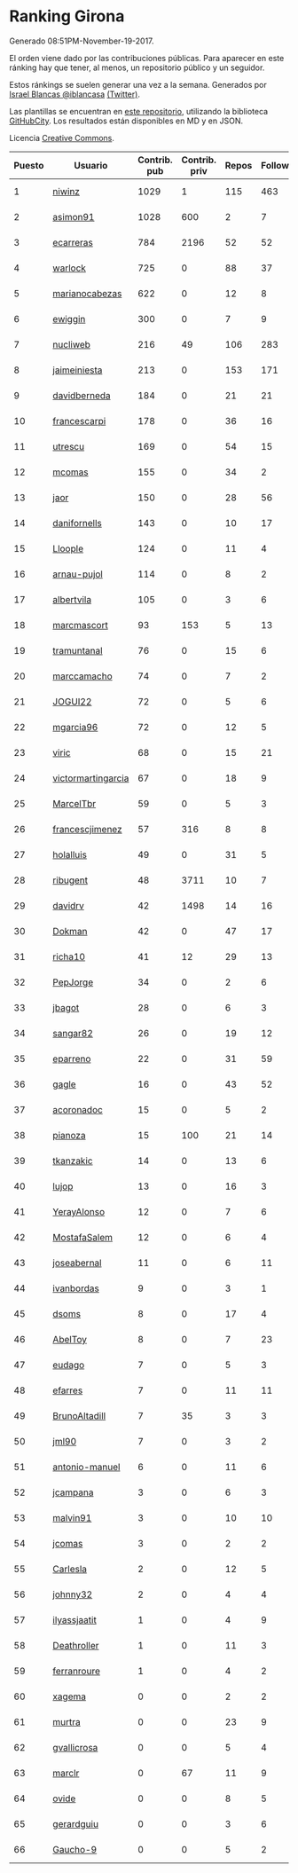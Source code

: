# Ranking Girona

Generado 08:51PM-November-19-2017.

El orden viene dado por las contribuciones públicas. Para aparecer en este ránking hay que tener, al menos, un repositorio público y un seguidor.

Estos ránkings se suelen generar una vez a la semana. Generados por [Israel Blancas @iblancasa](https://github.com/iblancasa/) [(Twitter)](https://twitter.com/iblancasa).

Las plantillas se encuentran en [este repositorio](https://github.com/iblancasa/GH-Spanish-Ranking), utilizando la biblioteca [GitHubCity](https://github.com/iblancasa/GitHubCity). Los resultados están disponibles en MD y en JSON.

Licencia [Creative Commons](https://creativecommons.org/licenses/by/4.0/).

| Puesto   |  Usuario  | Contrib. pub | Contrib. priv |Repos| Followers | Desde |  Avatar  |
|----------|-----------|--------------|---------------|-----|-----------|-------|----------|
|1|[niwinz](https://github.com/niwinz)|1029|1|115|463|2011-06-11|![niwinz](https://avatars0.githubusercontent.com/u/843689)|
|2|[asimon91](https://github.com/asimon91)|1028|600|2|7|2015-07-06|![asimon91](https://avatars3.githubusercontent.com/u/13195695)|
|3|[ecarreras](https://github.com/ecarreras)|784|2196|52|52|2010-06-02|![ecarreras](https://avatars3.githubusercontent.com/u/294235)|
|4|[warlock](https://github.com/warlock)|725|0|88|37|2010-02-03|![warlock](https://avatars2.githubusercontent.com/u/194981)|
|5|[marianocabezas](https://github.com/marianocabezas)|622|0|12|8|2016-05-10|![marianocabezas](https://avatars0.githubusercontent.com/u/19290459)|
|6|[ewiggin](https://github.com/ewiggin)|300|0|7|9|2011-03-08|![ewiggin](https://avatars1.githubusercontent.com/u/657517)|
|7|[nucliweb](https://github.com/nucliweb)|216|49|106|283|2012-01-05|![nucliweb](https://avatars1.githubusercontent.com/u/1307927)|
|8|[jaimeiniesta](https://github.com/jaimeiniesta)|213|0|153|171|2008-03-09|![jaimeiniesta](https://avatars2.githubusercontent.com/u/2629)|
|9|[davidberneda](https://github.com/davidberneda)|184|0|21|21|2012-04-12|![davidberneda](https://avatars0.githubusercontent.com/u/1636163)|
|10|[francescarpi](https://github.com/francescarpi)|178|0|36|16|2010-05-26|![francescarpi](https://avatars2.githubusercontent.com/u/287872)|
|11|[utrescu](https://github.com/utrescu)|169|0|54|15|2012-07-20|![utrescu](https://avatars0.githubusercontent.com/u/2011002)|
|12|[mcomas](https://github.com/mcomas)|155|0|34|2|2013-05-15|![mcomas](https://avatars3.githubusercontent.com/u/4439719)|
|13|[jaor](https://github.com/jaor)|150|0|28|56|2009-05-04|![jaor](https://avatars3.githubusercontent.com/u/80719)|
|14|[danifornells](https://github.com/danifornells)|143|0|10|17|2012-12-03|![danifornells](https://avatars3.githubusercontent.com/u/2950939)|
|15|[Lloople](https://github.com/Lloople)|124|0|11|4|2013-10-11|![Lloople](https://avatars2.githubusercontent.com/u/5665466)|
|16|[arnau-pujol](https://github.com/arnau-pujol)|114|0|8|2|2016-08-28|![arnau-pujol](https://avatars3.githubusercontent.com/u/21292745)|
|17|[albertvila](https://github.com/albertvila)|105|0|3|6|2011-03-24|![albertvila](https://avatars0.githubusercontent.com/u/688206)|
|18|[marcmascort](https://github.com/marcmascort)|93|153|5|13|2013-02-14|![marcmascort](https://avatars2.githubusercontent.com/u/3595718)|
|19|[tramuntanal](https://github.com/tramuntanal)|76|0|15|6|2010-02-08|![tramuntanal](https://avatars0.githubusercontent.com/u/199462)|
|20|[marccamacho](https://github.com/marccamacho)|74|0|7|2|2014-04-24|![marccamacho](https://avatars1.githubusercontent.com/u/7396184)|
|21|[JOGUI22](https://github.com/JOGUI22)|72|0|5|6|2013-09-30|![JOGUI22](https://avatars0.githubusercontent.com/u/5580229)|
|22|[mgarcia96](https://github.com/mgarcia96)|72|0|12|5|2014-02-01|![mgarcia96](https://avatars1.githubusercontent.com/u/6561770)|
|23|[viric](https://github.com/viric)|68|0|15|21|2009-03-24|![viric](https://avatars1.githubusercontent.com/u/66664)|
|24|[victormartingarcia](https://github.com/victormartingarcia)|67|0|18|9|2011-03-09|![victormartingarcia](https://avatars2.githubusercontent.com/u/659832)|
|25|[MarcelTbr](https://github.com/MarcelTbr)|59|0|5|3|2016-11-18|![MarcelTbr](https://avatars3.githubusercontent.com/u/23552041)|
|26|[francescjimenez](https://github.com/francescjimenez)|57|316|8|8|2012-05-30|![francescjimenez](https://avatars0.githubusercontent.com/u/1791741)|
|27|[holalluis](https://github.com/holalluis)|49|0|31|5|2011-09-27|![holalluis](https://avatars1.githubusercontent.com/u/1082644)|
|28|[ribugent](https://github.com/ribugent)|48|3711|10|7|2011-11-08|![ribugent](https://avatars1.githubusercontent.com/u/1180455)|
|29|[davidrv](https://github.com/davidrv)|42|1498|14|16|2009-03-09|![davidrv](https://avatars2.githubusercontent.com/u/61644)|
|30|[Dokman](https://github.com/Dokman)|42|0|47|17|2012-09-06|![Dokman](https://avatars1.githubusercontent.com/u/2290904)|
|31|[richa10](https://github.com/richa10)|41|12|29|13|2014-12-06|![richa10](https://avatars3.githubusercontent.com/u/10096428)|
|32|[PepJorge](https://github.com/PepJorge)|34|0|2|6|2013-03-08|![PepJorge](https://avatars1.githubusercontent.com/u/3807514)|
|33|[jbagot](https://github.com/jbagot)|28|0|6|3|2015-03-28|![jbagot](https://avatars3.githubusercontent.com/u/11691527)|
|34|[sangar82](https://github.com/sangar82)|26|0|19|12|2010-12-15|![sangar82](https://avatars1.githubusercontent.com/u/524030)|
|35|[eparreno](https://github.com/eparreno)|22|0|31|59|2008-03-13|![eparreno](https://avatars1.githubusercontent.com/u/3028)|
|36|[gagle](https://github.com/gagle)|16|0|43|52|2012-02-17|![gagle](https://avatars0.githubusercontent.com/u/1446052)|
|37|[acoronadoc](https://github.com/acoronadoc)|15|0|5|2|2011-06-01|![acoronadoc](https://avatars2.githubusercontent.com/u/822481)|
|38|[pianoza](https://github.com/pianoza)|15|100|21|14|2013-02-28|![pianoza](https://avatars3.githubusercontent.com/u/3731130)|
|39|[tkanzakic](https://github.com/tkanzakic)|14|0|13|6|2011-06-29|![tkanzakic](https://avatars0.githubusercontent.com/u/884028)|
|40|[lujop](https://github.com/lujop)|13|0|16|3|2011-07-16|![lujop](https://avatars1.githubusercontent.com/u/920260)|
|41|[YerayAlonso](https://github.com/YerayAlonso)|12|0|7|6|2012-05-29|![YerayAlonso](https://avatars2.githubusercontent.com/u/1788228)|
|42|[MostafaSalem](https://github.com/MostafaSalem)|12|0|6|4|2016-05-03|![MostafaSalem](https://avatars1.githubusercontent.com/u/19169958)|
|43|[joseabernal](https://github.com/joseabernal)|11|0|6|11|2011-11-23|![joseabernal](https://avatars2.githubusercontent.com/u/1215598)|
|44|[ivanbordas](https://github.com/ivanbordas)|9|0|3|1|2011-01-18|![ivanbordas](https://avatars2.githubusercontent.com/u/570374)|
|45|[dsoms](https://github.com/dsoms)|8|0|17|4|2011-07-13|![dsoms](https://avatars3.githubusercontent.com/u/912243)|
|46|[AbelToy](https://github.com/AbelToy)|8|0|7|23|2009-10-31|![AbelToy](https://avatars2.githubusercontent.com/u/147130)|
|47|[eudago](https://github.com/eudago)|7|0|5|3|2011-05-25|![eudago](https://avatars2.githubusercontent.com/u/809916)|
|48|[efarres](https://github.com/efarres)|7|0|11|11|2014-03-04|![efarres](https://avatars0.githubusercontent.com/u/6848360)|
|49|[BrunoAltadill](https://github.com/BrunoAltadill)|7|35|3|3|2015-12-29|![BrunoAltadill](https://avatars3.githubusercontent.com/u/16470099)|
|50|[jml90](https://github.com/jml90)|7|0|3|2|2016-03-18|![jml90](https://avatars2.githubusercontent.com/u/17928538)|
|51|[antonio-manuel](https://github.com/antonio-manuel)|6|0|11|6|2015-04-09|![antonio-manuel](https://avatars0.githubusercontent.com/u/11867984)|
|52|[jcampana](https://github.com/jcampana)|3|0|6|3|2012-07-16|![jcampana](https://avatars3.githubusercontent.com/u/1982571)|
|53|[malvin91](https://github.com/malvin91)|3|0|10|10|2014-02-27|![malvin91](https://avatars2.githubusercontent.com/u/6801363)|
|54|[jcomas](https://github.com/jcomas)|3|0|2|2|2013-12-30|![jcomas](https://avatars3.githubusercontent.com/u/6289333)|
|55|[Carlesla](https://github.com/Carlesla)|2|0|12|5|2012-06-18|![Carlesla](https://avatars0.githubusercontent.com/u/1863714)|
|56|[johnny32](https://github.com/johnny32)|2|0|4|4|2013-03-20|![johnny32](https://avatars2.githubusercontent.com/u/3924718)|
|57|[ilyassjaatit](https://github.com/ilyassjaatit)|1|0|4|9|2013-12-06|![ilyassjaatit](https://avatars0.githubusercontent.com/u/6122534)|
|58|[Deathroller](https://github.com/Deathroller)|1|0|11|3|2014-06-18|![Deathroller](https://avatars3.githubusercontent.com/u/7921596)|
|59|[ferranroure](https://github.com/ferranroure)|1|0|4|2|2015-09-28|![ferranroure](https://avatars0.githubusercontent.com/u/14871012)|
|60|[xagema](https://github.com/xagema)|0|0|2|2|2012-05-23|![xagema](https://avatars2.githubusercontent.com/u/1770166)|
|61|[murtra](https://github.com/murtra)|0|0|23|9|2012-06-05|![murtra](https://avatars3.githubusercontent.com/u/1818725)|
|62|[gvallicrosa](https://github.com/gvallicrosa)|0|0|5|4|2012-09-13|![gvallicrosa](https://avatars0.githubusercontent.com/u/2340232)|
|63|[marclr](https://github.com/marclr)|0|67|11|9|2013-02-04|![marclr](https://avatars0.githubusercontent.com/u/3474291)|
|64|[ovide](https://github.com/ovide)|0|0|8|5|2013-02-01|![ovide](https://avatars3.githubusercontent.com/u/3451025)|
|65|[gerardguiu](https://github.com/gerardguiu)|0|0|3|6|2013-10-14|![gerardguiu](https://avatars2.githubusercontent.com/u/5679102)|
|66|[Gaucho-9](https://github.com/Gaucho-9)|0|0|5|2|2014-01-27|![Gaucho-9](https://avatars3.githubusercontent.com/u/6517150)|
